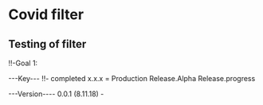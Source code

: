 # Covid filter
## Testing of filter

!!-Goal 1: 


---Key---
!!- completed
x.x.x = Production Release.Alpha Release.progress



---Version----
0.0.1   (8.11.18)
	-